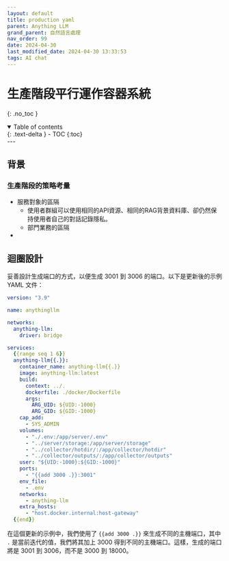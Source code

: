 ```yaml
---
layout: default
title: production yaml
parent: Anything LLM
grand_parent: 自然語言處理
nav_order: 99
date: 2024-04-30
last_modified_date: 2024-04-30 13:33:53
tags: AI chat
---
```



# 生產階段平行運作容器系統
{: .no_toc }

<details open markdown="block">
  <summary>
    Table of contents
  </summary>
  {: .text-delta }
- TOC
{:toc}
</details>
---

## 背景

### 生產階段的策略考量

- 服務對象的區隔
  - 使用者群組可以使用相同的API資源、相同的RAG背景資料庫、卻仍然保持使用者自己的對話記錄隱私。
  - 部門業務的區隔
- 

## 迴圈設計

妥善設計生成端口的方式，以便生成 3001 到 3006 的端口。以下是更新後的示例 YAML 文件：

```yaml
version: "3.9"

name: anythingllm

networks:
  anything-llm:
    driver: bridge

services:
  {{range seq 1 6}}
  anything-llm{{.}}:
    container_name: anything-llm{{.}}
    image: anything-llm:latest
    build:
      context: ../.
      dockerfile: ./docker/Dockerfile
      args:
        ARG_UID: ${UID:-1000}
        ARG_GID: ${GID:-1000}
    cap_add:
      - SYS_ADMIN
    volumes:
      - "./.env:/app/server/.env"
      - "../server/storage:/app/server/storage"
      - "../collector/hotdir/:/app/collector/hotdir"
      - "../collector/outputs/:/app/collector/outputs"
    user: "${UID:-1000}:${GID:-1000}"
    ports:
      - "{{add 3000 .}}:3001"
    env_file:
      - .env
    networks:
      - anything-llm
    extra_hosts:
      - "host.docker.internal:host-gateway"
  {{end}}
```

在這個更新的示例中，我們使用了 `{{add 3000 .}}` 來生成不同的主機端口，其中 `.` 是當前迭代的值，我們將其加上 3000 得到不同的主機端口。這樣，生成的端口將是 3001 到 3006，而不是 3000 到 18000。


